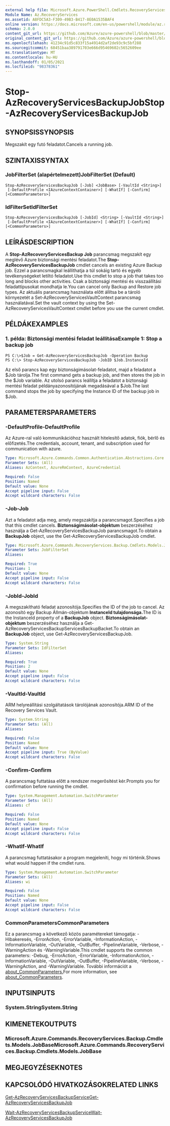 ```yaml
---
external help file: Microsoft.Azure.PowerShell.Cmdlets.RecoveryServices.Backup.dll-Help.xml
Module Name: Az.RecoveryServices
ms.assetid: A8FDC5A3-F309-49B3-B417-8E0A1535BAF4
online version: https://docs.microsoft.com/en-us/powershell/module/az.recoveryservices/stop-azrecoveryservicesbackupjob
schema: 2.0.0
content_git_url: https://github.com/Azure/azure-powershell/blob/master/src/RecoveryServices/RecoveryServices/help/Stop-AzRecoveryServicesBackupJob.md
original_content_git_url: https://github.com/Azure/azure-powershell/blob/master/src/RecoveryServices/RecoveryServices/help/Stop-AzRecoveryServicesBackupJob.md
ms.openlocfilehash: 41234c91d5c833f15a4914d2af2de93c9c5bf288
ms.sourcegitcommit: 68451baa389791703e666d95469602c5652609ee
ms.translationtype: MT
ms.contentlocale: hu-HU
ms.lasthandoff: 01/05/2021
ms.locfileid: "98378361"
---
```

# <span data-ttu-id="0ab6d-101">Stop-AzRecoveryServicesBackupJob</span><span class="sxs-lookup"><span data-stu-id="0ab6d-101">Stop-AzRecoveryServicesBackupJob</span></span>

## <span data-ttu-id="0ab6d-102">SYNOPSIS</span><span class="sxs-lookup"><span data-stu-id="0ab6d-102">SYNOPSIS</span></span>
<span data-ttu-id="0ab6d-103">Megszakít egy futó feladatot.</span><span class="sxs-lookup"><span data-stu-id="0ab6d-103">Cancels a running job.</span></span>

## <span data-ttu-id="0ab6d-104">SZINTAXIS</span><span class="sxs-lookup"><span data-stu-id="0ab6d-104">SYNTAX</span></span>

### <span data-ttu-id="0ab6d-105">JobFilterSet (alapértelmezett)</span><span class="sxs-lookup"><span data-stu-id="0ab6d-105">JobFilterSet (Default)</span></span>
```
Stop-AzRecoveryServicesBackupJob [-Job] <JobBase> [-VaultId <String>]
 [-DefaultProfile <IAzureContextContainer>] [-WhatIf] [-Confirm] [<CommonParameters>]
```

### <span data-ttu-id="0ab6d-106">IdFilterSet</span><span class="sxs-lookup"><span data-stu-id="0ab6d-106">IdFilterSet</span></span>
```
Stop-AzRecoveryServicesBackupJob [-JobId] <String> [-VaultId <String>]
 [-DefaultProfile <IAzureContextContainer>] [-WhatIf] [-Confirm] [<CommonParameters>]
```

## <span data-ttu-id="0ab6d-107">LEÍRÁS</span><span class="sxs-lookup"><span data-stu-id="0ab6d-107">DESCRIPTION</span></span>
<span data-ttu-id="0ab6d-108">A **Stop-AzRecoveryServicesBackup Job** parancsmag megszakít egy meglévő Azure biztonsági mentési feladatot.</span><span class="sxs-lookup"><span data-stu-id="0ab6d-108">The **Stop-AzRecoveryServicesBackupJob** cmdlet cancels an existing Azure Backup job.</span></span>
<span data-ttu-id="0ab6d-109">Ezzel a parancsmagkal leállíthatja a túl sokáig tartó és egyéb tevékenységeket letiltó feladatot.</span><span class="sxs-lookup"><span data-stu-id="0ab6d-109">Use this cmdlet to stop a job that takes too long and blocks other activities.</span></span>
<span data-ttu-id="0ab6d-110">Csak a biztonsági mentési és visszaállítási feladattípusokat mondhatja le.</span><span class="sxs-lookup"><span data-stu-id="0ab6d-110">You can cancel only Backup and Restore job types.</span></span>
<span data-ttu-id="0ab6d-111">Az aktuális parancsmag használata előtt állítsa be a tároló környezetét a Set-AzRecoveryServicesVaultContext parancsmag használatával.</span><span class="sxs-lookup"><span data-stu-id="0ab6d-111">Set the vault context by using the Set-AzRecoveryServicesVaultContext cmdlet before you use the current cmdlet.</span></span>

## <span data-ttu-id="0ab6d-112">PÉLDÁK</span><span class="sxs-lookup"><span data-stu-id="0ab6d-112">EXAMPLES</span></span>

### <span data-ttu-id="0ab6d-113">1. példa: Biztonsági mentési feladat leállítása</span><span class="sxs-lookup"><span data-stu-id="0ab6d-113">Example 1: Stop a backup job</span></span>
```
PS C:\>$Job = Get-AzRecoveryServicesBackupJob -Operation Backup
PS C:\> Stop-AzRecoveryServicesBackupJob -JobID $Job.InstanceId
```

<span data-ttu-id="0ab6d-114">Az első parancs kap egy biztonságimásolat-feladatot, majd a feladatot a $Job tárolja.</span><span class="sxs-lookup"><span data-stu-id="0ab6d-114">The first command gets a backup job, and then stores the job in the $Job variable.</span></span>
<span data-ttu-id="0ab6d-115">Az utolsó parancs leállítja a feladatot a biztonsági mentési feladat példányazonosítójának megadásával a $Job.</span><span class="sxs-lookup"><span data-stu-id="0ab6d-115">The last command stops the job by specifying the Instance ID of the backup job in $Job.</span></span>

## <span data-ttu-id="0ab6d-116">PARAMETERS</span><span class="sxs-lookup"><span data-stu-id="0ab6d-116">PARAMETERS</span></span>

### <span data-ttu-id="0ab6d-117">-DefaultProfile</span><span class="sxs-lookup"><span data-stu-id="0ab6d-117">-DefaultProfile</span></span>
<span data-ttu-id="0ab6d-118">Az Azure-ral való kommunikációhoz használt hitelesítő adatok, fiók, bérlő és előfizetés.</span><span class="sxs-lookup"><span data-stu-id="0ab6d-118">The credentials, account, tenant, and subscription used for communication with azure.</span></span>

```yaml
Type: Microsoft.Azure.Commands.Common.Authentication.Abstractions.Core.IAzureContextContainer
Parameter Sets: (All)
Aliases: AzContext, AzureRmContext, AzureCredential

Required: False
Position: Named
Default value: None
Accept pipeline input: False
Accept wildcard characters: False
```

### <span data-ttu-id="0ab6d-119">-Job</span><span class="sxs-lookup"><span data-stu-id="0ab6d-119">-Job</span></span>
<span data-ttu-id="0ab6d-120">Azt a feladatot adja meg, amely megszakítja a parancsmagot.</span><span class="sxs-lookup"><span data-stu-id="0ab6d-120">Specifies a job that this cmdlet cancels.</span></span>
<span data-ttu-id="0ab6d-121">**Biztonságimásolat-objektum** beszerzéséhez használja a Get-AzRecoveryServicesBackupJob parancsmagot.</span><span class="sxs-lookup"><span data-stu-id="0ab6d-121">To obtain a **BackupJob** object, use the Get-AzRecoveryServicesBackupJob cmdlet.</span></span>

```yaml
Type: Microsoft.Azure.Commands.RecoveryServices.Backup.Cmdlets.Models.JobBase
Parameter Sets: JobFilterSet
Aliases:

Required: True
Position: 1
Default value: None
Accept pipeline input: False
Accept wildcard characters: False
```

### <span data-ttu-id="0ab6d-122">-JobId</span><span class="sxs-lookup"><span data-stu-id="0ab6d-122">-JobId</span></span>
<span data-ttu-id="0ab6d-123">A megszakítható feladat azonosítója.</span><span class="sxs-lookup"><span data-stu-id="0ab6d-123">Specifies the ID of the job to cancel.</span></span>
<span data-ttu-id="0ab6d-124">Az azonosító egy Backup Állmán-objektum **InstanceId tulajdonsága.**</span><span class="sxs-lookup"><span data-stu-id="0ab6d-124">The ID is the InstanceId property of a **BackupJob** object.</span></span>
<span data-ttu-id="0ab6d-125">**Biztonságimásolat-objektum** beszerzéséhez használja a Get-AzRecoveryServicesBackupServicesBackupBacket.</span><span class="sxs-lookup"><span data-stu-id="0ab6d-125">To obtain an **BackupJob** object, use Get-AzRecoveryServicesBackupJob.</span></span>

```yaml
Type: System.String
Parameter Sets: IdFilterSet
Aliases:

Required: True
Position: 2
Default value: None
Accept pipeline input: False
Accept wildcard characters: False
```

### <span data-ttu-id="0ab6d-126">-VaultId</span><span class="sxs-lookup"><span data-stu-id="0ab6d-126">-VaultId</span></span>
<span data-ttu-id="0ab6d-127">ARM helyreállítási szolgáltatások tárolójának azonosítója.</span><span class="sxs-lookup"><span data-stu-id="0ab6d-127">ARM ID of the Recovery Services Vault.</span></span>

```yaml
Type: System.String
Parameter Sets: (All)
Aliases:

Required: False
Position: Named
Default value: None
Accept pipeline input: True (ByValue)
Accept wildcard characters: False
```

### <span data-ttu-id="0ab6d-128">-Confirm</span><span class="sxs-lookup"><span data-stu-id="0ab6d-128">-Confirm</span></span>
<span data-ttu-id="0ab6d-129">A parancsmag futtatása előtt a rendszer megerősítést kér.</span><span class="sxs-lookup"><span data-stu-id="0ab6d-129">Prompts you for confirmation before running the cmdlet.</span></span>

```yaml
Type: System.Management.Automation.SwitchParameter
Parameter Sets: (All)
Aliases: cf

Required: False
Position: Named
Default value: None
Accept pipeline input: False
Accept wildcard characters: False
```

### <span data-ttu-id="0ab6d-130">-WhatIf</span><span class="sxs-lookup"><span data-stu-id="0ab6d-130">-WhatIf</span></span>
<span data-ttu-id="0ab6d-131">A parancsmag futtatásakor a program megjeleníti, hogy mi történik.</span><span class="sxs-lookup"><span data-stu-id="0ab6d-131">Shows what would happen if the cmdlet runs.</span></span>

```yaml
Type: System.Management.Automation.SwitchParameter
Parameter Sets: (All)
Aliases: wi

Required: False
Position: Named
Default value: None
Accept pipeline input: False
Accept wildcard characters: False
```

### <span data-ttu-id="0ab6d-132">CommonParameters</span><span class="sxs-lookup"><span data-stu-id="0ab6d-132">CommonParameters</span></span>
<span data-ttu-id="0ab6d-133">Ez a parancsmag a következő közös paramétereket támogatja: -Hibakeresés, -ErrorAction, -ErrorVariable, -InformationAction, -InformationVariable, -OutVariable, -OutBuffer, -PipelineVariable, -Verbose, -WarningAction és -WarningVariable.</span><span class="sxs-lookup"><span data-stu-id="0ab6d-133">This cmdlet supports the common parameters: -Debug, -ErrorAction, -ErrorVariable, -InformationAction, -InformationVariable, -OutVariable, -OutBuffer, -PipelineVariable, -Verbose, -WarningAction, and -WarningVariable.</span></span> <span data-ttu-id="0ab6d-134">További információt a [about_CommonParameters.](http://go.microsoft.com/fwlink/?LinkID=113216)</span><span class="sxs-lookup"><span data-stu-id="0ab6d-134">For more information, see [about_CommonParameters](http://go.microsoft.com/fwlink/?LinkID=113216).</span></span>

## <span data-ttu-id="0ab6d-135">INPUTS</span><span class="sxs-lookup"><span data-stu-id="0ab6d-135">INPUTS</span></span>

### <span data-ttu-id="0ab6d-136">System.String</span><span class="sxs-lookup"><span data-stu-id="0ab6d-136">System.String</span></span>

## <span data-ttu-id="0ab6d-137">KIMENETEK</span><span class="sxs-lookup"><span data-stu-id="0ab6d-137">OUTPUTS</span></span>

### <span data-ttu-id="0ab6d-138">Microsoft.Azure.Commands.RecoveryServices.Backup.Cmdlets.Models.JobBase</span><span class="sxs-lookup"><span data-stu-id="0ab6d-138">Microsoft.Azure.Commands.RecoveryServices.Backup.Cmdlets.Models.JobBase</span></span>

## <span data-ttu-id="0ab6d-139">MEGJEGYZÉSEK</span><span class="sxs-lookup"><span data-stu-id="0ab6d-139">NOTES</span></span>

## <span data-ttu-id="0ab6d-140">KAPCSOLÓDÓ HIVATKOZÁSOK</span><span class="sxs-lookup"><span data-stu-id="0ab6d-140">RELATED LINKS</span></span>

[<span data-ttu-id="0ab6d-141">Get-AzRecoveryServicesBackupService</span><span class="sxs-lookup"><span data-stu-id="0ab6d-141">Get-AzRecoveryServicesBackupJob</span></span>](./Get-AzRecoveryServicesBackupJob.md)

[<span data-ttu-id="0ab6d-142">Wait-AzRecoveryServicesBackupService</span><span class="sxs-lookup"><span data-stu-id="0ab6d-142">Wait-AzRecoveryServicesBackupJob</span></span>](./Wait-AzRecoveryServicesBackupJob.md)


